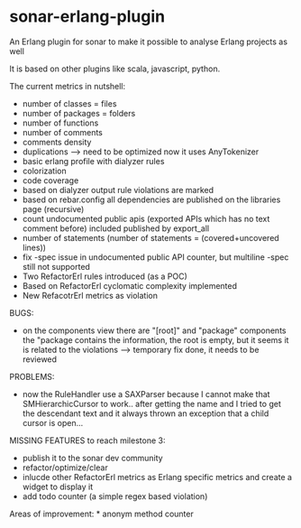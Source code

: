 sonar-erlang-plugin
===================

An Erlang plugin for sonar to make it possible to analyse Erlang projects as well

It is based on other plugins like scala, javascript, python.

The current metrics in nutshell:
* number of classes = files
* number of packages = folders
* number of functions
* number of comments
* comments density
* duplications --> need to be optimized now it uses AnyTokenizer
* basic erlang profile with dialyzer rules
* colorization
* code coverage
* based on dialyzer output rule violations are marked
* based on rebar.config all dependencies are published on the libraries page (recursive)
* count undocumented public apis (exported APIs which has no text comment before) included published by export_all
* number of statements (number of statements = (covered+uncovered lines))
* fix -spec issue in undocumented public API counter, but multiline -spec still not supported
* Two RefactorErl rules introduced (as a POC)
* Based on RefactorErl cyclomatic complexity implemented
* New RefacotrErl metrics as violation


BUGS:
* on the components view there are "[root]" and "package" components the "package contains the information, the root is empty, but it seems it is related to the violations --> temporary fix done, it needs to be reviewed

PROBLEMS:
* now the RuleHandler use a SAXParser because I cannot make that SMHierarchicCursor to work.. after getting the name and I tried to get the descendant text and it always thrown an exception that a child cursor is open...

MISSING FEATURES to reach milestone 3:
* publish it to the sonar dev community
* refactor/optimize/clear
* inlucde other RefactorErl metrics as Erlang specific metrics and create a widget to display it
* add todo counter (a simple regex based violation)

Areas of improvement:
	* anonym method counter
	
